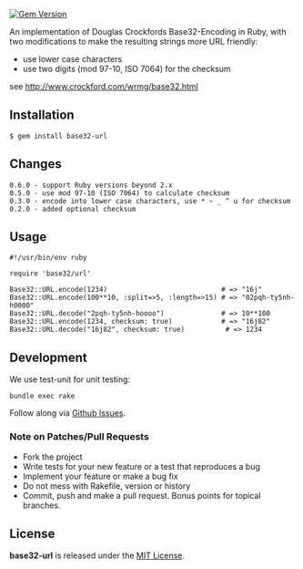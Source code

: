 [![Gem Version](https://badge.fury.io/rb/base32-url.svg)](https://badge.fury.io/rb/base32-url)

An implementation of Douglas Crockfords Base32-Encoding in Ruby, with two modifications to make
the resulting strings more URL friendly:

* use lower case characters
* use two digits (mod 97-10, ISO 7064) for the checksum

see <http://www.crockford.com/wrmg/base32.html>

## Installation

```
$ gem install base32-url
```

## Changes

```
0.6.0 - support Ruby versions beyond 2.x
0.5.0 - use mod 97-10 (ISO 7064) to calculate checksum
0.3.0 - encode into lower case characters, use * ~ _ ^ u for checksum
0.2.0 - added optional checksum
```

## Usage

```
#!/usr/bin/env ruby

require 'base32/url'

Base32::URL.encode(1234)                            # => "16j"
Base32::URL.encode(100**10, :split=>5, :length=>15) # => "02pqh-ty5nh-h0000"
Base32::URL.decode("2pqh-ty5nh-hoooo")              # => 10**100
Base32::URL.encode(1234, checksum: true)            # => "16j82"
Base32::URL.decode("16j82", checksum: true)          # => 1234
```

## Development

We use test-unit for unit testing:

```
bundle exec rake
```

Follow along via [Github Issues](https://github.com/datacite/base32-url/issues).

### Note on Patches/Pull Requests

* Fork the project
* Write tests for your new feature or a test that reproduces a bug
* Implement your feature or make a bug fix
* Do not mess with Rakefile, version or history
* Commit, push and make a pull request. Bonus points for topical branches.

## License
**base32-url** is released under the [MIT License](https://github.com/datacite/base32-url/blob/master/LICENSE.md).
